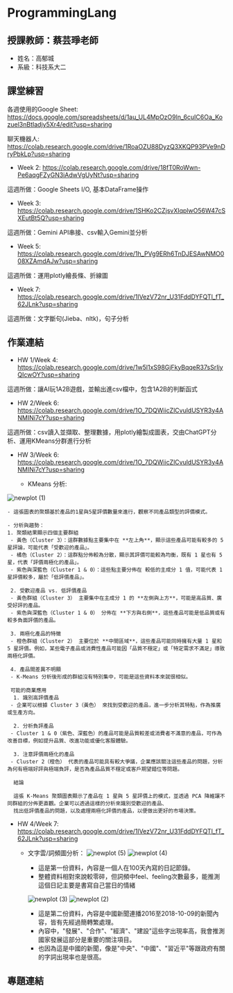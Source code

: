 # ProgrammingLang
## 授課教師：蔡芸琤老師
- 姓名：高郁城
- 系級：科技系大二

## 課堂練習
各週使用的Google Sheet: https://docs.google.com/spreadsheets/d/1au_UL4MpOzO9ln_6cuIC6Oa_Kozuel3nBtIadjy5Xr4/edit?usp=sharing

聊天機器人: https://colab.research.google.com/drive/1RoaOZU88DyzQ3XKQP93PVe9nDryPbkLp?usp=sharing


- Week 2: https://colab.research.google.com/drive/18fT0RoWwn-Pe6aqgFZyGN3iAdwVgUyNt?usp=sharing

這週所做：Google Sheets I/O, 基本DataFrame操作
  
- Week 3: https://colab.research.google.com/drive/1SHKo2CZjsvXIqplwO56W47cSXEutBt5Q?usp=sharing

這週所做：Gemini API串接、csv輸入Gemini並分析
  
- Week 5: https://colab.research.google.com/drive/1h_PVg9ERh6TnDJESAwNMO008XZAmdAJw?usp=sharing

這週所做：運用plotly繪長條、折線圖

- Week 7: https://colab.research.google.com/drive/1lVezV72nr_U31FddDYFQTl_fT_62JLnk?usp=sharing

這週所做：文字斷句(Jieba、nltk)，句子分析

## 作業連結
- HW 1/Week 4: https://colab.research.google.com/drive/1w5l1xS98GjFkyBqqeR37sSrIjyQIcwOY?usp=sharing

這週所做：讓AI玩1A2B遊戲，並輸出進csv檔中，包含1A2B的判斷函式
  
- HW 2/Week 6: https://colab.research.google.com/drive/1O_7DQWiicZlCvuldUSYR3y4ANMINi7cY?usp=sharing

這週所做：csv讀入並擷取、整理數據，用plotly繪製成圖表，交由ChatGPT分析、運用KMeans分群進行分析

- HW 3/Week 6: https://colab.research.google.com/drive/1O_7DQWiicZlCvuldUSYR3y4ANMINi7cY?usp=sharing

  - KMeans 分析:

![newplot (1)](https://github.com/user-attachments/assets/857709ae-c146-4220-bace-46a65257f523)

    - 這張圖表的聚類基於產品的1星與5星評價數量來進行，觀察不同產品類型的評價模式。
    
    - 分析與趨勢：
    1. 聚類結果顯示四個主要群組
     - 黃色（Cluster 3）：這群數據點主要集中在 **左上角**，顯示這些產品可能有較多的 5 星評論，可能代表「受歡迎的產品」。
     - 橘色（Cluster 2）：這群點分佈較為分散，顯示其評價可能較為均衡，既有 1 星也有 5 星，代表「評價兩極化的產品」。
     - 紫色與深藍色（Cluster 1 & 0）：這些點主要分佈在 較低的主成分 1 值，可能代表 1 星評價較多，屬於「低評價產品」。

     2. 受歡迎產品 vs. 低評價產品
     - 黃色群組（Cluster 3） 主要集中在主成分 1 的 **左側與上方**，可能是高品質、廣受好評的產品。
     - 紫色與深藍色（Cluster 1 & 0） 分佈在 **下方與右側**，這些產品可能是低品質或有較多負面評價的產品。

     3. 兩極化產品的特徵
     - 橙色群組（Cluster 2） 主要位於 **中間區域**，這些產品可能同時擁有大量 1 星和 5 星評價。例如，某些電子產品或消費性產品可能因「品質不穩定」或「特定需求不滿足」導致兩極化評價。

     4. 產品間差異不明顯
     - K-Means 分析後形成的群組沒有特別集中，可能是這些資料本來就很相似。
     
     可能的商業應用
      1. 識別高評價產品 
     - 企業可以根據 Cluster 3（黃色） 來找到受歡迎的產品，進一步分析其特點，作為推廣或生產方向。
   
      2. 分析負評產品
     - Cluster 1 & 0（紫色、深藍色）的產品可能是品質較差或消費者不滿意的產品，可作為改善目標，例如提升品質、改進功能或優化客服體驗。

      3. 注意評價兩極化的產品
     - Cluster 2（橙色） 代表的產品可能具有較大爭議，企業應該關注這些產品的問題，分析為何有極端好評與極端負評，是否為產品品質不穩定或客戶期望錯位等問題。

      結論

      這張 K-Means 聚類圖表顯示了產品在 1 星與 5 星評價上的模式，並透過 PCA 降維讓不同群組的分佈更直觀。企業可以透過這樣的分析來識別受歡迎的產品、
      找出低評價產品的問題，以及處理兩極化評價的產品，以便做出更好的市場決策。

- HW 4/Week 7: https://colab.research.google.com/drive/1lVezV72nr_U31FddDYFQTl_fT_62JLnk?usp=sharing
   - 文字雲/詞頻圖分析：
     ![newplot (5)](https://github.com/user-attachments/assets/daef55c5-2cb8-49d7-a1a5-b8074aece7f3)
     ![newplot (4)](https://github.com/user-attachments/assets/2e9bb965-1ec0-4be4-af46-48fc0b109c2e)

      - 這是第一份資料，內容是一個人在100天內寫的日記節錄。
      - 整體資料相對來說較零碎，但詞頻中feel、feeling次數最多，能推測這個日記主要是書寫自己當日的情緒

     ![newplot (3)](https://github.com/user-attachments/assets/4f4dd1a2-7ffa-4b44-ab0a-40c5ce35efe7)
     ![newplot (2)](https://github.com/user-attachments/assets/7d269784-78a0-4647-a70a-3c0147c2e3a3)

      - 這是第二份資料，內容是中國新聞連播2016至2018-10-09的新聞內容，皆有先經過簡轉繁處理。
      - 內容中，"發展"、"合作"、"經濟"、"建設"這些字出現率高，我會推測國家發展這部分是重要的關注項目。
      - 也因為這是中國的新聞，像是"中央"、"中國"、"習近平"等跟政府有關的字詞出現率也是很高。


## 專題連結
